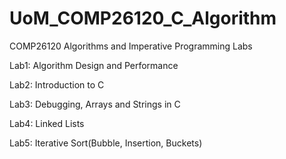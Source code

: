 # UoM_COMP26120_C_Algorithm
COMP26120 Algorithms and Imperative Programming Labs


Lab1: Algorithm Design and Performance


Lab2: Introduction to C


Lab3: Debugging, Arrays and Strings in C


Lab4: Linked Lists


Lab5: Iterative Sort(Bubble, Insertion, Buckets)



